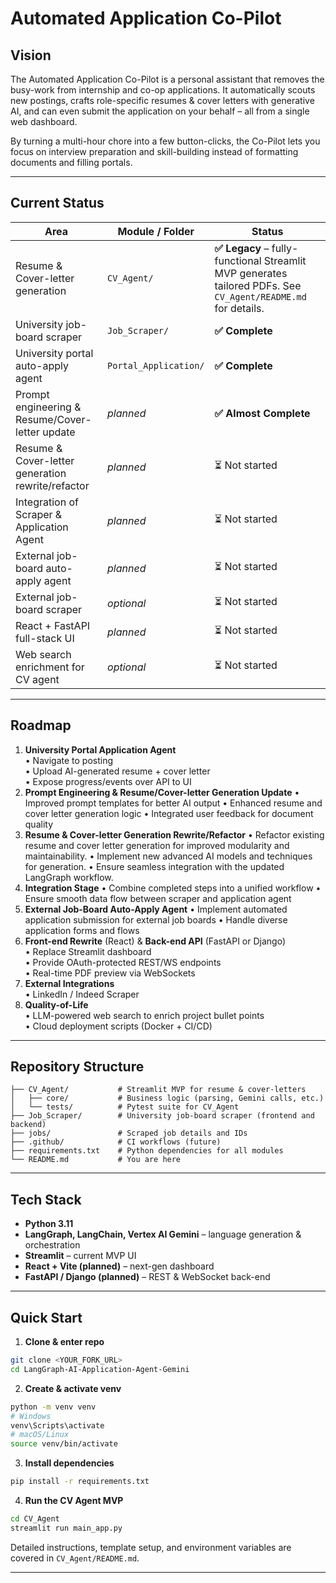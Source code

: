 # Automated Application Co-Pilot

## Vision
The Automated Application Co-Pilot is a personal assistant that removes the busy-work from internship and co-op applications.  It automatically scouts new postings, crafts role-specific resumes & cover letters with generative AI, and can even submit the application on your behalf – all from a single web dashboard.

By turning a multi-hour chore into a few button-clicks, the Co-Pilot lets you focus on interview preparation and skill-building instead of formatting documents and filling portals.

---

## Current Status
| Area | Module / Folder | Status |
|------|-----------------|--------|
| Resume & Cover-letter generation | `CV_Agent/` | **✅  Legacy** – fully-functional Streamlit MVP generates tailored PDFs. See `CV_Agent/README.md` for details. |
| University job-board scraper | `Job_Scraper/` | **✅ Complete** |
| University portal auto-apply agent | `Portal_Application/` | **✅ Complete** |
| Prompt engineering & Resume/Cover-letter update | _planned_ | **✅ Almost Complete** |
| Resume & Cover-letter generation rewrite/refactor | _planned_ | ⏳ Not started |
| Integration of Scraper & Application Agent | _planned_ | ⏳ Not started |
| External job-board auto-apply agent | _planned_ | ⏳ Not started |
| External job-board scraper | _optional_ | ⏳ Not started |
| React + FastAPI full-stack UI | _planned_ | ⏳ Not started |
| Web search enrichment for CV agent | _optional_ | ⏳ Not started |

---

## Roadmap
1. **University Portal Application Agent**  
   • Navigate to posting  
   • Upload AI-generated resume + cover letter  
   • Expose progress/events over API to UI
2. **Prompt Engineering & Resume/Cover-letter Generation Update**
   • Improved prompt templates for better AI output
   • Enhanced resume and cover letter generation logic
   • Integrated user feedback for document quality
3. **Resume & Cover-letter Generation Rewrite/Refactor**
   • Refactor existing resume and cover letter generation for improved modularity and maintainability.
   • Implement new advanced AI models and techniques for generation.
   • Ensure seamless integration with the updated LangGraph workflow.
4. **Integration Stage**
   • Combine completed steps into a unified workflow
   • Ensure smooth data flow between scraper and application agent
5. **External Job-Board Auto-Apply Agent**
   • Implement automated application submission for external job boards
   • Handle diverse application forms and flows
6. **Front-end Rewrite** (React) & **Back-end API** (FastAPI or Django)  
   • Replace Streamlit dashboard  
   • Provide OAuth-protected REST/WS endpoints  
   • Real-time PDF preview via WebSockets
7. **External Integrations**  
   • LinkedIn / Indeed Scraper  
8. **Quality-of-Life**  
   • LLM-powered web search to enrich project bullet points  
   • Cloud deployment scripts (Docker + CI/CD)

---

## Repository Structure
```
├── CV_Agent/           # Streamlit MVP for resume & cover-letters
│   ├── core/           # Business logic (parsing, Gemini calls, etc.)
│   └── tests/          # Pytest suite for CV_Agent
├── Job_Scraper/        # University job-board scraper (frontend and backend)
├── jobs/               # Scraped job details and IDs
├── .github/            # CI workflows (future)
├── requirements.txt    # Python dependencies for all modules
└── README.md           # You are here
```

---

## Tech Stack
* **Python 3.11**  
* **LangGraph, LangChain, Vertex AI Gemini** – language generation & orchestration  
* **Streamlit** – current MVP UI  
* **React + Vite (planned)** – next-gen dashboard  
* **FastAPI / Django (planned)** – REST & WebSocket back-end  

---

## Quick Start
1. **Clone & enter repo**
```bash
git clone <YOUR_FORK_URL>
cd LangGraph-AI-Application-Agent-Gemini
```
2. **Create & activate venv**
```bash
python -m venv venv
# Windows
venv\Scripts\activate
# macOS/Linux
source venv/bin/activate
```
3. **Install dependencies**
```bash
pip install -r requirements.txt
```
4. **Run the CV Agent MVP**
```bash
cd CV_Agent
streamlit run main_app.py
```
Detailed instructions, template setup, and environment variables are covered in `CV_Agent/README.md`.

---




